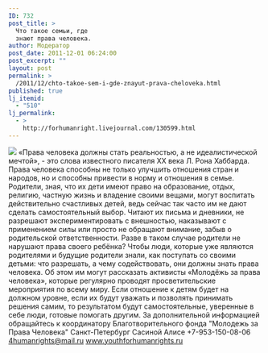```yaml
---
ID: 732
post_title: >
  Что такое семьи, где
  знают права человека.
author: Модератор
post_date: 2011-12-01 06:24:00
post_excerpt: ""
layout: post
permalink: >
  /2011/12/chto-takoe-sem-i-gde-znayut-prava-cheloveka.html
published: true
lj_itemid:
  - "510"
lj_permalink:
  - >
    http://forhumanright.livejournal.com/130599.html
---
```

<img src="http://cs5338.vk.com/u132145096/132409092/x_5b26039f.jpg" /> «Права человека должны стать реальностью, а не идеалистической мечтой», - это слова известного писателя ХХ века Л. Рона Хаббарда. Права человека способны не только улучшить отношения стран и народов, но и способны привести в норму и отношения в семье. Родители, зная, что их дети имеют право на образование, отдых, религию, частную жизнь и владение своими вещами, могут воспитать действительно счастливых детей, ведь сейчас так часто им не дают сделать самостоятельный выбор. Читают их письма и дневники, не разрешают экспериментировать с внешностью, наказывают с применением силы или просто не обращают внимание, забыв о родительской ответственности. Разве в таком случае родители не нарушают права своего ребёнка?
Чтобы люди, которые уже являются родителями и будущие родители знали, как поступать со своими детьми: что разрешать, а чему содействовать, они должны знать права человека. Об этом им могут рассказать активисты «Молодёжь за права человека», которые регулярно проводят просветительские мероприятия по всему миру.
Если отношение к детям будет на должном уровне, если их будут уважать и позволять принимать решения самим, то результатом будут самостоятельные, уверенные в себе люди, готовые помогать другим.
За дополнительной информацией обращайтесь к координатору
Благотворительного фонда
"Молодежь за Права Человека" Санкт-Петербург 
Сасиной Алисе 
+7-953-150-08-06 
4humanrights@mail.ru
www.youthforhumanrights.ru